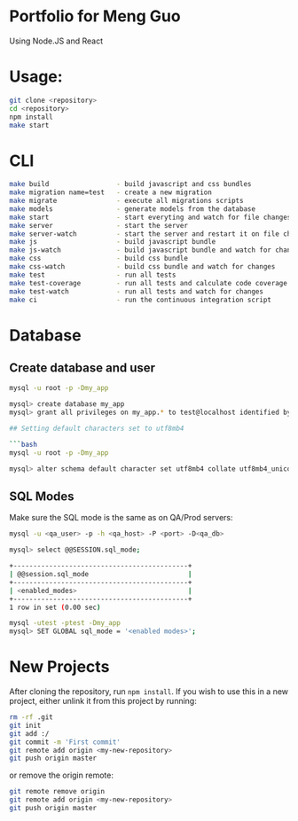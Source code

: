 # Portfolio for Meng Guo

Using Node.JS and React

# Usage:

```bash
git clone <repository>
cd <repository>
npm install
make start
```

# CLI

```bash
make build                 - build javascript and css bundles
make migration name=test   - create a new migration
make migrate               - execute all migrations scripts
make models                - generate models from the database
make start                 - start everyting and watch for file changes
make server                - start the server
make server-watch          - start the server and restart it on file changes
make js                    - build javascript bundle
make js-watch              - build javascript bundle and watch for changes
make css                   - build css bundle
make css-watch             - build css bundle and watch for changes
make test                  - run all tests
make test-coverage         - run all tests and calculate code coverage
make test-watch            - run all tests and watch for changes
make ci                    - run the continuous integration script
```

# Database

## Create database and user

```bash
mysql -u root -p -Dmy_app

mysql> create database my_app
mysql> grant all privileges on my_app.* to test@localhost identified by 'test';

## Setting default characters set to utf8mb4

```bash
mysql -u root -p -Dmy_app

mysql> alter schema default character set utf8mb4 collate utf8mb4_unicode_ci;
```

## SQL Modes

Make sure the SQL mode is the same as on QA/Prod servers:

```bash
mysql -u <qa_user> -p -h <qa_host> -P <port> -D<qa_db>

mysql> select @@SESSION.sql_mode;

+--------------------------------------------+
| @@session.sql_mode                         |
+--------------------------------------------+
| <enabled_modes>                            |
+--------------------------------------------+
1 row in set (0.00 sec)
```

```bash
mysql -utest -ptest -Dmy_app
mysql> SET GLOBAL sql_mode = '<enabled modes>';
```

# New Projects

After cloning the repository, run `npm install`. If you wish to use this in
a new project, either unlink it from this project by running:

```bash
rm -rf .git
git init
git add :/
git commit -m 'First commit'
git remote add origin <my-new-repository>
git push origin master
```

or remove the origin remote:

```bash
git remote remove origin
git remote add origin <my-new-repository>
git push origin master
```
